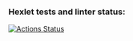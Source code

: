 ### Hexlet tests and linter status:
[![Actions Status](https://github.com/pdasya/layout-designer-project-58/workflows/hexlet-check/badge.svg)](https://github.com/pdasya/layout-designer-project-58/actions)
